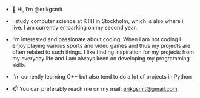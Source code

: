 - 👋 Hi, I’m @erikgsmit
  
- I study computer science at KTH in Stockholm, which is also where i live. I am currently embarking on my second year.

- I’m interested and passionate about coding. When I am not coding I enjoy playing various sports and video games and thus
  my projects are often related to such things. I like finding inspiration for my projects from my everyday life and I am always
  keen on developing my programming skills.
  
- I’m currently learning C++ but also tend to do a lot of projects in Python

- 📫 You can preferably reach me on my mail: erikgsmit@gmail.com
<!---
erikgsmit/erikgsmit is a ✨ special ✨ repository because its `README.md` (this file) appears on your GitHub profile.
You can click the Preview link to take a look at your changes.
--->
